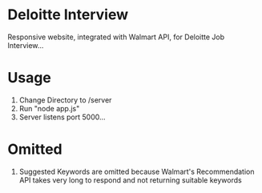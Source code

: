 # Deloitte Interview

Responsive website, integrated with Walmart API, for Deloitte Job Interview...

# Usage

1. Change Directory  to /server
2. Run "node app.js"
3. Server listens port 5000...

# Omitted

1. Suggested Keywords are omitted because Walmart's Recommendation API takes very long to respond and not returning suitable keywords
